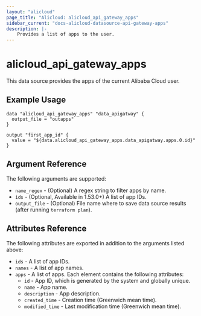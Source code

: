 ```yaml
---
layout: "alicloud"
page_title: "Alicloud: alicloud_api_gateway_apps"
sidebar_current: "docs-alicloud-datasource-api-gateway-apps"
description: |-
    Provides a list of apps to the user.
---
```


# alicloud\_api\_gateway\_apps 

This data source provides the apps of the current Alibaba Cloud user.

## Example Usage

```
data "alicloud_api_gateway_apps" "data_apigatway" {
  output_file = "outapps"
}

output "first_app_id" {
  value = "${data.alicloud_api_gateway_apps.data_apigatway.apps.0.id}"
}
```

## Argument Reference

The following arguments are supported:

* `name_regex` - (Optional) A regex string to filter apps by name.
* `ids` - (Optional, Available in 1.53.0+) A list of app IDs. 
* `output_file` - (Optional) File name where to save data source results (after running `terraform plan`).

## Attributes Reference

The following attributes are exported in addition to the arguments listed above:

* `ids` - A list of app IDs. 
* `names` - A list of app names. 
* `apps` - A list of apps. Each element contains the following attributes:
  * `id` - App ID, which is generated by the system and globally unique.
  * `name` - App name.
  * `description` - App description.
  * `created_time` - Creation time (Greenwich mean time).
  * `modified_time` - Last modification time (Greenwich mean time).